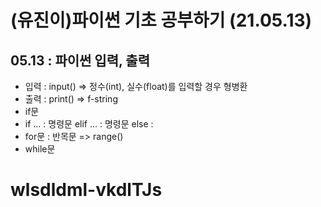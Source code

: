 # (유진이)파이썬 기초 공부하기 (21.05.13)
## 05.13 : 파이썬 입력, 출력
+ 입력 : input() => 정수(int), 실수(float)를 입력할 경우 형병환
+ 출력 : print() => f-string
+ if문
 + if ... : 명령문 elif ... : 명령문 else : 
+ for문 : 반목문 => range()
+ while문

# wlsdldml-vkdlTJs
